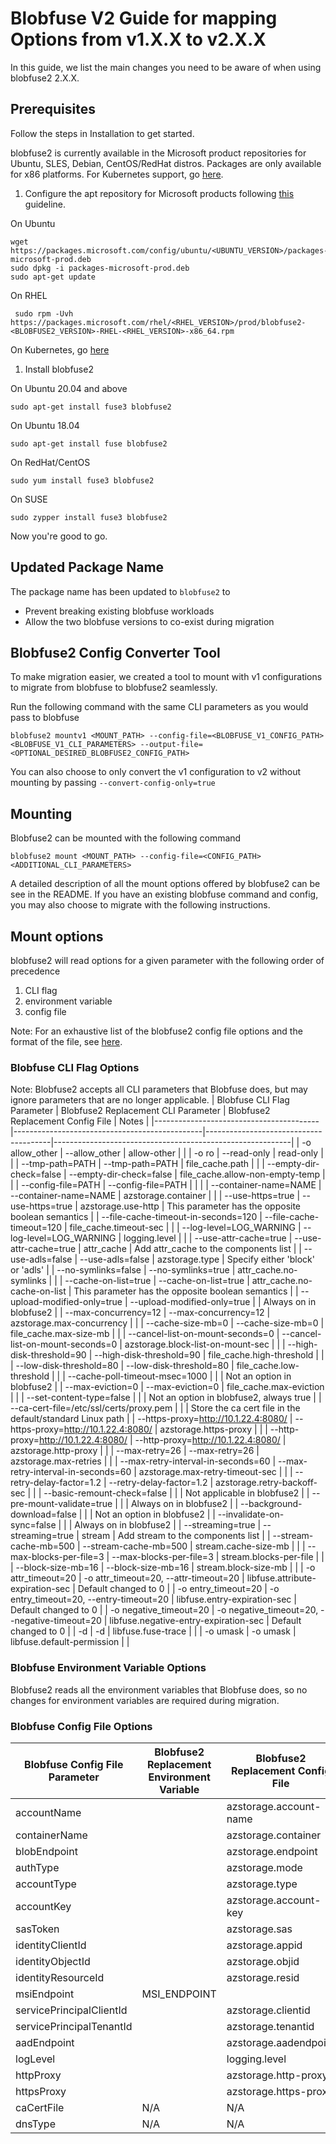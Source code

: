 # Blobfuse V2 Guide for mapping Options from v1.X.X to v2.X.X

In this guide, we list the main changes you need to be aware of when using blobfuse2 2.X.X.

<!-- Do we need an upgrade story? -->

## Prerequisites
Follow the steps in Installation to get started. <!-- TODO: Add link to installation and copy paste the below to the Installation page -->

blobfuse2 is currently available in the Microsoft product repositories for Ubuntu, SLES, Debian, CentOS/RedHat distros. Packages are only available for x86 platforms. For Kubernetes support, go [here](https://github.com/kubernetes-sigs/blob-csi-driver).

1. Configure the apt repository for Microsoft products following [this](https://docs.microsoft.com/en-us/windows-server/administration/Linux-Package-Repository-for-Microsoft-Software) guideline.

On Ubuntu
```
wget https://packages.microsoft.com/config/ubuntu/<UBUNTU_VERSION>/packages-microsoft-prod.deb
sudo dpkg -i packages-microsoft-prod.deb
sudo apt-get update
```

On RHEL
```
 sudo rpm -Uvh https://packages.microsoft.com/rhel/<RHEL_VERSION>/prod/blobfuse2-<BLOBFUSE2_VERSION>-RHEL-<RHEL_VERSION>-x86_64.rpm
```

On Kubernetes, go [here](https://github.com/kubernetes-sigs/blob-csi-driver)

1. Install blobfuse2

On Ubuntu 20.04 and above
```
sudo apt-get install fuse3 blobfuse2
```

On Ubuntu 18.04
```
sudo apt-get install fuse blobfuse2
```

On RedHat/CentOS
```
sudo yum install fuse3 blobfuse2
```

On SUSE
```
sudo zypper install fuse3 blobfuse2
```

Now you're good to go.

## Updated Package Name
The package name has been updated to `blobfuse2` to 

- Prevent breaking existing blobfuse workloads 
- Allow the two blobfuse versions to co-exist during migration

## Blobfuse2 Config Converter Tool
To make migration easier, we created a tool to mount with v1 configurations to migrate from blobfuse to blobfuse2 seamlessly.

Run the following command with the same CLI parameters as you would pass to blobfuse

```
blobfuse2 mountv1 <MOUNT_PATH> --config-file=<BLOBFUSE_V1_CONFIG_PATH> <BLOBFUSE_V1_CLI_PARAMETERS> --output-file=<OPTIONAL_DESIRED_BLOBFUSE2_CONFIG_PATH>
```

You can also choose to only convert the v1 configuration to v2 without mounting by passing `--convert-config-only=true`

## Mounting
Blobfuse2 can be mounted with the following command
```
blobfuse2 mount <MOUNT_PATH> --config-file=<CONFIG_PATH> <ADDITIONAL_CLI_PARAMETERS>
```

A detailed description of all the mount options offered by blobfuse2 can be see in the README. If you have an existing blobfuse command and config, you may also choose to migrate with the following instructions.

## Mount options
blobfuse2 will read options for a given parameter with the following order of precedence
1. CLI flag
2. environment variable
3. config file

Note: For an exhaustive list of the blobfuse2 config file options and the format of the file, see [here](/setup/baseConfig.yaml).
<!-- TODO: Link that correctly once on github -->

### Blobfuse CLI Flag Options
<!-- Note: When editing this table, please ensure it is formatted neatly -->
Note: Blobfuse2 accepts all CLI parameters that Blobfuse does, but may ignore parameters that are no longer applicable. 
| Blobfuse CLI Flag Parameter             | Blobfuse2 Replacement CLI Parameter           | Blobfuse2 Replacement Config File     | Notes                                                     |
|-----------------------------------------|-----------------------------------------------|---------------------------------------|-----------------------------------------------------------|
| -o allow_other                          | --allow_other                                 | allow-other                           |                                                           |
| -o ro                                   | --read-only                                   | read-only                             |                                                           |
| --tmp-path=PATH                         | --tmp-path=PATH                               | file_cache.path                       |                                                           |
| --empty-dir-check=false                 | --empty-dir-check=false                       | file_cache.allow-non-empty-temp       |                                                           |
| --config-file=PATH                      | --config-file=PATH                            |                                       |                                                           |
| --container-name=NAME                   | --container-name=NAME                         | azstorage.container                   |                                                           |
| --use-https=true                        | --use-https=true                              | azstorage.use-http                    | This parameter has the opposite boolean semantics         |
| --file-cache-timeout-in-seconds=120     | --file-cache-timeout=120                      | file_cache.timeout-sec                |                                                           |
| --log-level=LOG_WARNING                 | --log-level=LOG_WARNING                       | logging.level                         |                                                           |
| --use-attr-cache=true                   | --use-attr-cache=true                         | attr_cache                            | Add attr_cache to the components list                     |
| --use-adls=false                        | --use-adls=false                              | azstorage.type                        | Specify either 'block' or 'adls'                          |
| --no-symlinks=false                     | --no-symlinks=true                            | attr_cache.no-symlinks                |                                                           |
| --cache-on-list=true                    | --cache-on-list=true                          | attr_cache.no-cache-on-list           | This parameter has the opposite boolean semantics         |
| --upload-modified-only=true             | --upload-modified-only=true                   |                                       | Always on in blobfuse2                                    |
| --max-concurrency=12                    | --max-concurrency=12                          | azstorage.max-concurrency             |                                                           |
| --cache-size-mb=0                       | --cache-size-mb=0                             | file_cache.max-size-mb                |                                                           |
| --cancel-list-on-mount-seconds=0        | --cancel-list-on-mount-seconds=0              | azstorage.block-list-on-mount-sec     |                                                           |
| --high-disk-threshold=90                | --high-disk-threshold=90                      | file_cache.high-threshold             |                                                           |
| --low-disk-threshold=80                 | --low-disk-threshold=80                       | file_cache.low-threshold              |                                                           |
| --cache-poll-timeout-msec=1000          |                                               |                                       | Not an option in blobfuse2                                |
| --max-eviction=0                        | --max-eviction=0                              | file_cache.max-eviction               |                                                           |
| --set-content-type=false                |                                               |                                       | Not an option in blobfuse2, always true                   |
| --ca-cert-file=/etc/ssl/certs/proxy.pem |                                               |                                       | Store the ca cert file in the default/standard Linux path |
| --https-proxy=http://10.1.22.4:8080/    | --https-proxy=http://10.1.22.4:8080/          | azstorage.https-proxy                 |                                                           |
| --http-proxy=http://10.1.22.4:8080/     | --http-proxy=http://10.1.22.4:8080/           | azstorage.http-proxy                  |                                                           |
| --max-retry=26                          | --max-retry=26                                | azstorage.max-retries                 |                                                           |
| --max-retry-interval-in-seconds=60      | --max-retry-interval-in-seconds=60            | azstorage.max-retry-timeout-sec       |                                                           |
| --retry-delay-factor=1.2                | --retry-delay-factor=1.2                      | azstorage.retry-backoff-sec           |                                                           |
| --basic-remount-check=false             |                                               |                                       | Not applicable in blobfuse2                               |
| --pre-mount-validate=true               |                                               |                                       | Always on in blobfuse2                                    |
| --background-download=false             |                                               |                                       | Not an option in blobfuse2                                |
| --invalidate-on-sync=false              |                                               |                                       | Always on in blobfuse2                                    |
| --streaming=true                        | --streaming=true                              | stream                                | Add stream to the components list                         |
| --stream-cache-mb=500                   | --stream-cache-mb=500                         | stream.cache-size-mb                  |                                                           |
| --max-blocks-per-file=3                 | --max-blocks-per-file=3                       | stream.blocks-per-file                |                                                           |
| --block-size-mb=16                      | --block-size-mb=16                            | stream.block-size-mb                  |                                                           |
| -o attr_timeout=20                      | -o attr_timeout=20, --attr-timeout=20         | libfuse.attribute-expiration-sec      | Default changed to 0                                      |
| -o entry_timeout=20                     | -o entry_timeout=20, --entry-timeout=20       | libfuse.entry-expiration-sec          | Default changed to 0                                      |
| -o negative_timeout=20                  | -o negative_timeout=20, --negative-timeout=20 | libfuse.negative-entry-expiration-sec | Default changed to 0                                      |
| -d                                      | -d                                            | libfuse.fuse-trace                    |                                                           |
| -o umask                                | -o umask                                      | libfuse.default-permission            |                                                           |


### Blobfuse Environment Variable Options
Blobfuse2 reads all the environment variables that Blobfuse does, so no changes for environment variables are required during migration.

### Blobfuse Config File Options
<!-- Note: When editing this table, please ensure it is formatted neatly -->
| Blobfuse Config File Parameter | Blobfuse2 Replacement Environment Variable | Blobfuse2 Replacement Config File |
|--------------------------------|--------------------------------------------|-----------------------------------|
| accountName                    |                                            | azstorage.account-name            |
| containerName                  |                                            | azstorage.container               |
| blobEndpoint                   |                                            | azstorage.endpoint                |
| authType                       |                                            | azstorage.mode                    |
| accountType                    |                                            | azstorage.type                    |
| accountKey                     |                                            | azstorage.account-key             |
| sasToken                       |                                            | azstorage.sas                     |
| identityClientId               |                                            | azstorage.appid                   |
| identityObjectId               |                                            | azstorage.objid                   |
| identityResourceId             |                                            | azstorage.resid                   |
| msiEndpoint                    | MSI_ENDPOINT                               |                                   |
| servicePrincipalClientId       |                                            | azstorage.clientid                |
| servicePrincipalTenantId       |                                            | azstorage.tenantid                |
| aadEndpoint                    |                                            | azstorage.aadendpoint             |
| logLevel                       |                                            | logging.level                     |
| httpProxy                      |                                            | azstorage.http-proxy              |
| httpsProxy                     |                                            | azstorage.https-proxy             |
| caCertFile                     | N/A                                        | N/A                               |
| dnsType                        | N/A                                        | N/A                               |

